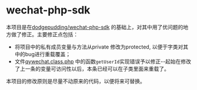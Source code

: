 wechat-php-sdk
==============

本项目是在[dodgepudding/wechat-php-sdk](https://github.com/dodgepudding/wechat-php-sdk)
的基础上，对其中用了优问题的地方做了修正。主要修正点包括：

- 将项目中的私有成员变量与方法从private 修改为protected, 以便于字类对其中的bug进行重载覆盖；
- 文件[qywechat.class.php](https://github.com/robinmin/wechat-php-sdk/blob/master/qywechat.class.php)
中的函数`getUserId`实现错误予以修正--起始在修改了上一条的变量可访问性以后，本条已经可以在子类里面来重载了。

本项目的修改原则是尽量不动原来的代码，以便将来可替换。

